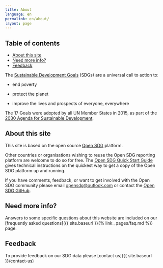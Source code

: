 ```yaml
---
title: About
language: en
permalink: en/about/
layout: page
---
```

## Table of contents
- [About this site](#about-this-site)
- [Need more info?](#need-more-info)
- [Feedback](#feedback)


The [Sustainable Development Goals](http://www.un.org/sustainabledevelopment/sustainable-development-goals/) (SDGs) are a universal call to action to:

  * end poverty
  
  * protect the planet
  
  * improve the lives and prospects of everyone, everywhere

The 17 Goals were adopted by all UN Member States in 2015, as part of the [2030 Agenda for Sustainable Development](https://sustainabledevelopment.un.org/post2015/transformingourworld).

## About this site
This site is based on the open source [Open SDG](https://open-sdg.org/) platform.
    
Other countries or organisations wishing to reuse the Open SDG reporting platform are welcome to do so for free. The [Open SDG Quick Start Guide](https://open-sdg.readthedocs.io/en/latest/quick-start/) gives technical instructions on the quickest way to get a copy of the Open SDG platform up and running.

If you have comments, feedback, or want to get involved with the Open SDG community please email <opensdg@outlook.com> or contact the [Open SDG GitHub](https://github.com/open-sdg/open-sdg).

## Need more info?
Answers to some specific questions about this website are included on our [frequently asked questions]({{ site.baseurl }}{% link _pages/faq.md %}) page.

## Feedback
To provide feedback on our SDG data please [contact us]({{ site.baseurl }}/contact-us)

